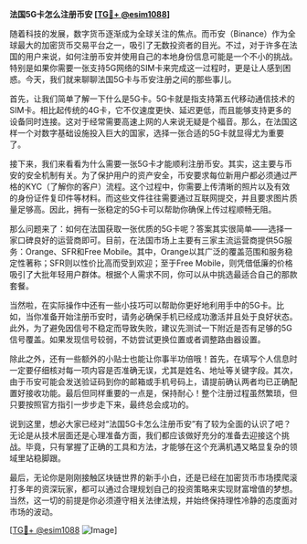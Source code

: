**法国5G卡怎么注册币安 [[TG💪+ @esim1088](https://t.me/s/esim1088)]**

随着科技的发展，数字货币逐渐成为全球关注的焦点。而币安（Binance）作为全球最大的加密货币交易平台之一，吸引了无数投资者的目光。不过，对于许多在法国的用户来说，如何注册币安并使用自己的本地身份信息可能是一个不小的挑战。特别是如果你需要一张支持5G网络的SIM卡来完成这一过程时，更是让人感到困惑。今天，我们就来聊聊法国5G卡与币安注册之间的那些事儿。

首先，让我们简单了解一下什么是5G卡。5G卡就是指支持第五代移动通信技术的SIM卡。相比起传统的4G卡，它不仅速度更快、延迟更低，而且能够支持更多的设备同时连接。这对于经常需要高速上网的人来说无疑是个福音。那么，在法国这样一个对数字基础设施投入巨大的国家，选择一张合适的5G卡就显得尤为重要了。

接下来，我们来看看为什么需要一张5G卡才能顺利注册币安。其实，这主要与币安的安全机制有关。为了保护用户的资产安全，币安要求每位新用户都必须通过严格的KYC（了解你的客户）流程。这个过程中，你需要上传清晰的照片以及有效的身份证件复印件等材料。而这些文件往往需要通过互联网提交，并且要求图片质量足够高。因此，拥有一张稳定的5G卡可以帮助你确保上传过程顺畅无阻。

那么问题来了：如何在法国获取一张优质的5G卡呢？答案其实很简单——选择一家口碑良好的运营商即可。目前，在法国市场上主要有三家主流运营商提供5G服务：Orange、SFR和Free Mobile。其中，Orange以其广泛的覆盖范围和服务稳定性著称；SFR则以性价比高而受到欢迎；至于Free Mobile，则凭借低廉的价格吸引了大批年轻用户群体。根据个人需求不同，你可以从中挑选最适合自己的那款套餐。

当然啦，在实际操作中还有一些小技巧可以帮助你更好地利用手中的5G卡。比如，当你准备开始注册币安时，请务必确保手机已经成功激活并且处于良好状态。此外，为了避免因信号不稳定而导致失败，建议先测试一下附近是否有足够的5G信号覆盖。如果发现信号较弱，不妨尝试更换位置或者调整路由器设置。

除此之外，还有一些额外的小贴士也能让你事半功倍哦！首先，在填写个人信息时一定要仔细核对每一项内容是否准确无误，尤其是姓名、地址等关键字段。其次，由于币安可能会发送验证码到你的邮箱或手机号码上，请提前确认两者均已正确配置好接收功能。最后但同样重要的一点是，保持耐心！整个注册过程虽然繁琐，但只要按照官方指引一步步走下来，最终总会成功的。

说到这里，想必大家已经对“法国5G卡怎么注册币安”有了较为全面的认识了吧？无论是从技术层面还是心理准备方面，我们都应该做好充分的准备去迎接这个挑战。毕竟，只有掌握了正确的工具和方法，才能够在这个充满机遇又略显复杂的领域里站稳脚跟。

最后，无论你是刚刚接触区块链世界的新手小白，还是已经在加密货币市场摸爬滚打多年的资深玩家，都可以通过合理规划自己的投资策略来实现财富增值的梦想。当然，这一切的前提是你必须遵守相关法律法规，并始终保持理性冷静的态度面对市场的波动。

[[TG💪+ @esim1088](https://t.me/s/esim1088) ![Image](https://i.postimg.cc/4NQfJmqS/Snipaste-2025-05-13-00-14-12.png)]